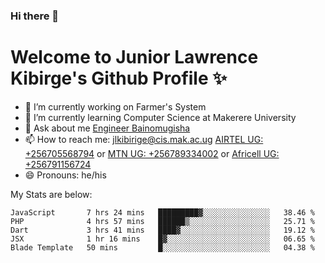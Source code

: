 ### Hi there 👋 
# Welcome to Junior Lawrence Kibirge's Github Profile ✨
 
<!--
**juniorkibirige/juniorkibirige** is a ✨ _special_ ✨ repository because its `README.md` (this file) appears on your GitHub profile.

Here are some ideas to get you started:

- 🔭 I’m currently working on ...
- 🌱 I’m currently learning ...
- 👯 I’m looking to collaborate on ...
- 🤔 I’m looking for help with ...
- 💬 Ask me about ...
- 📫 How to reach me: ...
- 😄 Pronouns: ...
- ⚡ Fun fact: ...
-->
- 🔭 I’m currently working on Farmer's System
- 🌱 I’m currently learning Computer Science at Makerere University
- 💬 Ask about me [Engineer Bainomugisha](mailto:baino@mak.ac.ug)
- 📫 How to reach me: [jlkibirige@cis.mak.ac.ug](mailto:jlkibirige@cis.mak.ac.ug) [AIRTEL UG: +256705568794](tel:+256705568794) or [MTN UG: +256789334002](tel:+256789334002) or [Africell UG: +256791156724](tel:+256791156724)
- 😄 Pronouns: he/his

My Stats are below:

<!--START_SECTION:waka-->
```text
JavaScript       7 hrs 24 mins   █████████▓░░░░░░░░░░░░░░░   38.46 % 
PHP              4 hrs 57 mins   ██████▒░░░░░░░░░░░░░░░░░░   25.71 % 
Dart             3 hrs 41 mins   ████▓░░░░░░░░░░░░░░░░░░░░   19.12 % 
JSX              1 hr 16 mins    █▓░░░░░░░░░░░░░░░░░░░░░░░   06.65 % 
Blade Template   50 mins         █░░░░░░░░░░░░░░░░░░░░░░░░   04.38 % 
```
<!--END_SECTION:waka-->
